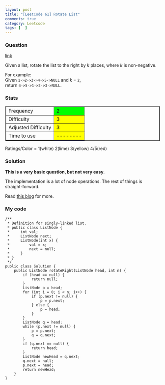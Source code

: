 ```yaml
---
layout: post
title: "[LeetCode 61] Rotate List"
comments: true
category: Leetcode
tags: [  ]
---
```


### Question 

[link](http://oj.leetcode.com/problems/rotate-list/)

<div class="question-content">
            <p></p><p>Given a list, rotate the list to the right by <i>k</i> places, where <i>k</i> is non-negative.</p>

<p>For example:<br>
Given <code>1-&gt;2-&gt;3-&gt;4-&gt;5-&gt;NULL</code> and <i>k</i> = <code>2</code>,<br>
return <code>4-&gt;5-&gt;1-&gt;2-&gt;3-&gt;NULL</code>.</p><p></p>
          </div>

### Stats

<table border="2">
	<tr>
		<td>Frequency</td>
		<td bgcolor="lime">2</td>
	</tr>
	<tr>
		<td>Difficulty</td>
		<td bgcolor="yellow">3</td>
	</tr>
	<tr>
		<td>Adjusted Difficulty</td>
		<td bgcolor="yellow">3</td>
	</tr>
	<tr>
		<td>Time to use</td>
		<td bgcolor="yellow">--------</td>
	</tr>
</table>

Ratings/Color = 1(white) 2(lime) 3(yellow) 4/5(red)

### Solution

__This is a very basic question, but not very easy__. 

The implementation is a lot of node operations. The rest of things is straight-forward.

Read [this blog](http://rleetcode.blogspot.sg/2014/01/rotate-list-java.html) for more. 

### My code

	/**
	 * Definition for singly-linked list.
	 * public class ListNode {
	 *     int val;
	 *     ListNode next;
	 *     ListNode(int x) {
	 *         val = x;
	 *         next = null;
	 *     }
	 * }
	 */
	public class Solution {
	    public ListNode rotateRight(ListNode head, int n) {
	        if (head == null) {
	            return null;
	        }
	        ListNode p = head;
	        for (int i = 0; i < n; i++) {
	            if (p.next != null) {
	                p = p.next;
	            } else {
	                p = head;
	            }
	        }
	        ListNode q = head;
	        while (p.next != null) {
	            p = p.next;
	            q = q.next;
	        }
	        if (q.next == null) {
	            return head;
	        }
	        ListNode newHead = q.next;
	        q.next = null;
	        p.next = head;
	        return newHead;
	    }
	}
